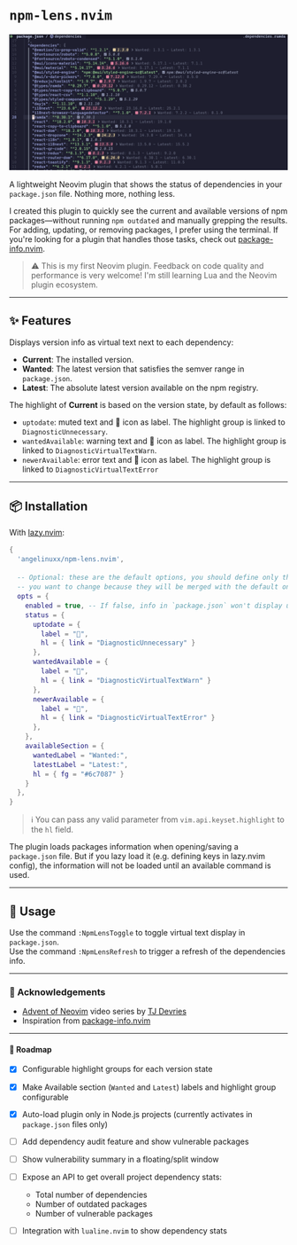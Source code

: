 # `npm-lens.nvim`

![npm-lens](./docs/preview.png)

A lightweight Neovim plugin that shows the status of dependencies in your
`package.json` file. Nothing more, nothing less.

I created this plugin to quickly see the current and available versions of npm
packages—without running `npm outdated` and manually grepping the results. For
adding, updating, or removing packages, I prefer using the terminal. If you're
looking for a plugin that handles those tasks, check out [package-info.nvim](https://github.com/vuki656/package-info.nvim).

> ⚠️ This is my first Neovim plugin. Feedback on code quality and performance
> is very welcome! I'm still learning Lua and the Neovim plugin ecosystem.

---

## ✨ Features

Displays version info as virtual text next to each dependency:

- **Current**: The installed version.
- **Wanted**: The latest version that satisfies the semver range in `package.json`.
- **Latest**: The absolute latest version available on the npm registry.

The highlight of **Current** is based on the version state, by default as follows:

- `uptodate`: muted text and 󰄲 icon as label. The highlight group is linked to `DiagnosticUnnecessary`.
- `wantedAvailable`: warning text and 󰍵 icon as label. The highlight group is
  linked to `DiagnosticVirtualTextWarn`.
- `newerAvailable`: error text and 󰀧 icon as label. The highlight group is
  linked to `DiagnosticVirtualTextError`

---

## 📦 Installation

With [lazy.nvim](https://github.com/folke/lazy.nvim):

```lua
{
  'angelinuxx/npm-lens.nvim',

  -- Optional: these are the default options, you should define only the ones
  -- you want to change because they will be merged with the default ones
  opts = {
    enabled = true, -- If false, info in `package.json` won't display until `:NpmLensToggle` is used
    status = {
      uptodate = {
        label = "󰄲",
        hl = { link = "DiagnosticUnnecessary" }
      },
      wantedAvailable = {
        label = "󰍵",
        hl = { link = "DiagnosticVirtualTextWarn" }
      },
      newerAvailable = {
        label = "󰀧",
        hl = { link = "DiagnosticVirtualTextError" }
      },
    },
    availableSection = {
      wantedLabel = "Wanted:",
      latestLabel = "Latest:",
      hl = { fg = "#6c7087" }
    }
  },
}
```

> ℹ️ You can pass any valid parameter from `vim.api.keyset.highlight` to the
> `hl` field.

The plugin loads packages information when opening/saving a `package.json` file.
But if you lazy load it (e.g. defining keys in lazy.nvim config), the
information will not be loaded until an available command is used.

---

## 🚀 Usage

Use the command `:NpmLensToggle` to toggle virtual text display in `package.json`.  
Use the command `:NpmLensRefresh` to trigger a refresh of the dependencies info.

---

### 🙏 Acknowledgements

- [Advent of Neovim](https://www.youtube.com/playlist?list=PLep05UYkc6wTyBe7kPjQFWVXTlhKeQejM) video series by [TJ Devries](https://github.com/tjdevries)
- Inspiration from [package-info.nvim](https://github.com/vuki656/package-info.nvim)

---

#### 🧭 Roadmap

- [x] Configurable highlight groups for each version state
- [x] Make Available section (`Wanted` and `Latest`) labels and highlight group configurable
- [x] Auto-load plugin only in Node.js projects (currently activates in `package.json` files only)
- [ ] Add dependency audit feature and show vulnerable packages
- [ ] Show vulnerability summary in a floating/split window
- [ ] Expose an API to get overall project dependency stats:

  - Total number of dependencies
  - Number of outdated packages
  - Number of vulnerable packages

- [ ] Integration with `lualine.nvim` to show dependency stats
